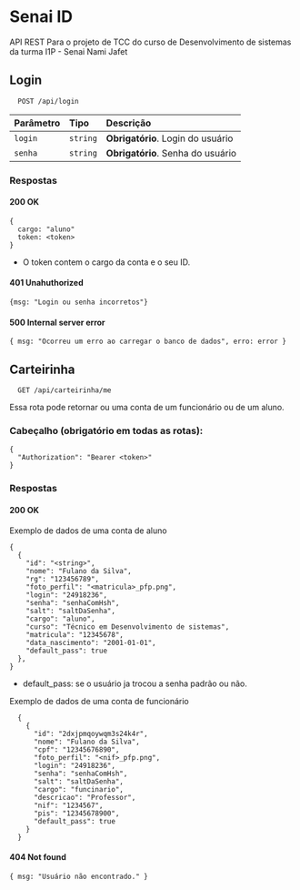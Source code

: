 # Senai ID

API REST Para o projeto de TCC do curso de Desenvolvimento de sistemas da turma I1P - Senai Nami Jafet


## Login

```http
  POST /api/login
```

| Parâmetro   | Tipo       | Descrição                           |
| :---------- | :--------- | :---------------------------------- |
| `login`      | `string`  | **Obrigatório**. Login do usuário |
| `senha`      | `string`  | **Obrigatório**. Senha do usuário |

### Respostas

#### 200 OK
```
{
  cargo: "aluno"
  token: <token>
}

```

* O token contem o cargo da conta e o seu ID.

#### 401 Unahuthorized
```
{msg: "Login ou senha incorretos"}
```

#### 500 Internal server error

```
{ msg: "Ocorreu um erro ao carregar o banco de dados", erro: error }
```

## Carteirinha
```http
  GET /api/carteirinha/me
```

Essa rota pode retornar ou uma conta de um funcionário ou de um aluno.

### Cabeçalho (obrigatório em todas as rotas):

```
{
  "Authorization": "Bearer <token>"
}
```

### Respostas

#### 200 OK
Exemplo de dados de uma conta de aluno

```
{
  {
    "id": "<string>",
    "nome": "Fulano da Silva",
    "rg": "123456789",
    "foto_perfil": "<matricula>_pfp.png",
    "login": "24918236",
    "senha": "senhaComHsh",
    "salt": "saltDaSenha",
    "cargo": "aluno",
    "curso": "Técnico em Desenvolvimento de sistemas",
    "matricula": "12345678",
    "data_nascimento": "2001-01-01",
    "default_pass": true 
  },
}
```
* default_pass: se o usuário ja trocou a senha padrão ou não. 

Exemplo de dados de uma conta de funcionário

```
  {
    {
      "id": "2dxjpmqoywqm3s24k4r",
      "nome": "Fulano da Silva",
      "cpf": "12345676890",
      "foto_perfil": "<nif>_pfp.png",
      "login": "24918236",
      "senha": "senhaComHsh",
      "salt": "saltDaSenha",
      "cargo": "funcinario",
      "descricao": "Professor",
      "nif": "1234567",
      "pis": "12345678900",
      "default_pass": true
    }
  }
```

#### 404 Not found

```
{ msg: "Usuário não encontrado." }
```

